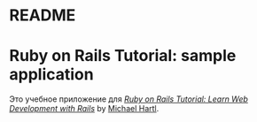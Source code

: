 # README
# Ruby on Rails Tutorial: sample application

Это учебное приложение для
[*Ruby on Rails Tutorial:
Learn Web Development with Rails*](http://www.railstutorial.org/)
by [Michael Hartl](http://www.michaelhartl.com/).


